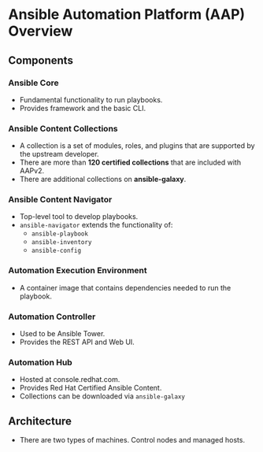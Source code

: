 # Ansible Automation Platform (AAP) Overview

## Components

### Ansible Core

- Fundamental functionality to run playbooks.
- Provides framework and the basic CLI.

### Ansible Content Collections

- A collection is a set of modules, roles, and plugins that are supported by the upstream developer.
- There are more than **120 certified collections** that are included with AAPv2.
- There are additional collections on **ansible-galaxy**.

### Ansible Content Navigator

- Top-level tool to develop playbooks.
- `ansible-navigator` extends the functionality of:
  - `ansible-playbook`
  - `ansible-inventory`
  - `ansible-config`

### Automation Execution Environment

- A container image that contains dependencies needed to run the playbook.

### Automation Controller

- Used to be Ansible Tower.
- Provides the REST API and Web UI.

### Automation Hub

- Hosted at console.redhat.com.
- Provides Red Hat Certified Ansible Content.
- Collections can be downloaded via `ansible-galaxy`

## Architecture

- There are two types of machines. Control nodes and managed hosts.
